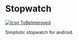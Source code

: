 # Stopwatch

[![Icon ToBeImproved](https://raw.githubusercontent.com/MarcelJurtz/ProjectStatusIcons/master/ToBeImproved.png)](https://github.com/MarcelJurtz/ProjectStatusIcons)

Simplistic stopwatch for android.
